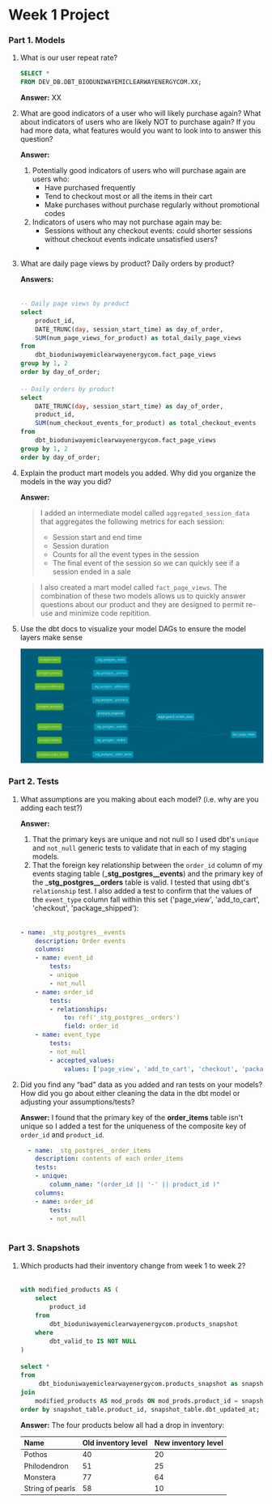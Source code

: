 # Week 1 Project

### Part 1. Models
1. What is our user repeat rate?
    > 
    ```sql
    SELECT *
    FROM DEV_DB.DBT_BIODUNIWAYEMICLEARWAYENERGYCOM.XX; 
    ```
    __Answer:__ XX
    

2. What are good indicators of a user who will likely purchase again? What about indicators of users who are likely NOT to purchase again? If you had more data, what features would you want to look into to answer this question?
    > 
 
    __Answer:__
    1. Potentially good indicators of users who will purchase again are users who:
        * Have purchased frequently
        * Tend to checkout most or all the items in their cart
        * Make purchases without purchase regularly without promotional codes
    1. Indicators of users who may not purchase again may be:
        * Sessions without any checkout events: could shorter sessions without checkout events indicate unsatisfied users?
        *

3. What are daily page views by product? Daily orders by product? 
    >  
    
    __Answers:__
    ```sql

    -- Daily page views by product
    select
        product_id,
        DATE_TRUNC(day, session_start_time) as day_of_order,
        SUM(num_page_views_for_product) as total_daily_page_views
    from 
        dbt_bioduniwayemiclearwayenergycom.fact_page_views
    group by 1, 2
    order by day_of_order;

    -- Daily orders by product
    select
        DATE_TRUNC(day, session_start_time) as day_of_order,
        product_id,
        SUM(num_checkout_events_for_product) as total_checkout_events
    from 
        dbt_bioduniwayemiclearwayenergycom.fact_page_views
    group by 1, 2
    order by day_of_order;
    ```

5. Explain the product mart models you added. Why did you organize the models in the way you did?
   >
    
    __Answer:__ 
    > I added an intermediate model called `aggregated_session_data` that aggregates the following metrics for each session:
    > * Session start and end time
    > * Session duration
    > * Counts for all the event types in the session
    > * The final event of the session so we can quickly see if a session ended in a sale 
    
    > I also created a mart model called `fact_page_views`. The combination of these two models allows us to quickly answer questions about our product and they are designed to permit re-use and minimize code repitition. 


6. Use the dbt docs to visualize your model DAGs to ensure the model layers make sense

    ![Project 2 DAG](dbt_project_2_dag.png)

### Part 2. Tests
1. What assumptions are you making about each model? (i.e. why are you adding each test?)

    __Answer:__ 
    1. That the primary keys are unique and not null so I used dbt's `unique` and `not_null` generic tests to validate that in each of my staging models.
    1. That the foreign key relationship between the `order_id` column of my events staging table (___stg_postgres__events__) and the primary key of the ___stg_postgres__orders__ table is valid. I tested that using dbt's `relationship` test. I also added a test to confirm that the values of the `event_type` column fall within this set ('page_view', 'add_to_cart', 'checkout', 'package_shipped'):

    ```yaml

    - name: _stg_postgres__events
        description: Order events
        columns:
        - name: event_id
            tests:
            - unique
            - not_null
        - name: order_id
            tests:
            - relationships:
                to: ref('_stg_postgres__orders')
                field: order_id 
        - name: event_type
            tests:
            - not_null
            - accepted_values:
                values: ['page_view', 'add_to_cart', 'checkout', 'package_shipped']

    ``` 

1. Did you find any “bad” data as you added and ran tests on your models? How did you go about either cleaning the data in the dbt model or adjusting your assumptions/tests? 


    __Answer:__ I found that the primary key of the __order_items__ table isn't unique so I added a test for the uniqueness of the composite key of `order_id` and `product_id`.

    ```yaml
      - name: _stg_postgres__order_items
        description: contents of each order_items
        tests:
        - unique:
            column_name: "(order_id || '-' || product_id )"
        columns:
        - name: order_id
            tests:  
            - not_null
     
     ```

### Part 3. Snapshots
1. Which products had their inventory change from week 1 to week 2?

    >  
    
    ```sql

    with modified_products AS (
        select 
            product_id
        from 
            dbt_bioduniwayemiclearwayenergycom.products_snapshot
        where
            dbt_valid_to IS NOT NULL
    )

    select *
    from
         dbt_bioduniwayemiclearwayenergycom.products_snapshot as snapshot_table
    join 
        modified_products AS mod_prods ON mod_prods.product_id = snapshot_table.product_id
    order by snapshot_table.product_id, snapshot_table.dbt_updated_at;
    
    ```
    
    __Answer:__ 
    The four products below all had a drop in inventory:
    
    | Name | Old inventory level | New inventory level |
    | --- | --- | ---- |
    | Pothos | 40 | 20 |
    | Philodendron| 51 | 25 |
    | Monstera | 77 | 64 |
    | String of pearls | 58  | 10 |
